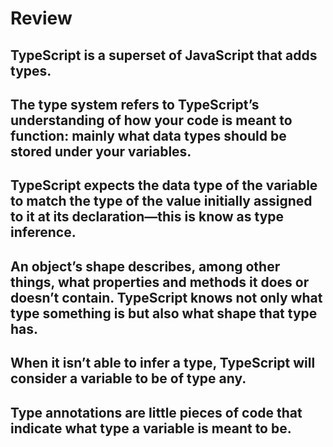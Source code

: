 # Review

## TypeScript is a superset of JavaScript that adds types.
## The type system refers to TypeScript’s understanding of how your code is meant to function: mainly what data types should be stored under your variables.
## TypeScript expects the data type of the variable to match the type of the value initially assigned to it at its declaration—this is know as type inference.
## An object’s shape describes, among other things, what properties and methods it does or doesn’t contain. TypeScript knows not only what type something is but also what shape that type has.
## When it isn’t able to infer a type, TypeScript will consider a variable to be of type any.
## Type annotations are little pieces of code that indicate what type a variable is meant to be.